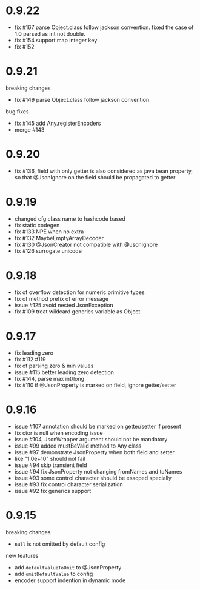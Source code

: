 # 0.9.22

* fix #167 parse Object.class follow jackson convention. fixed the case of 1.0 parsed as int not double.
* fix #154 support map integer key
* fix #152

# 0.9.21

breaking changes

* fix #149 parse Object.class follow jackson convention

bug fixes

* fix #145 add Any.registerEncoders
* merge #143

# 0.9.20

* fix #136, field with only getter is also considered as java bean property, so that @JsonIgnore on the field should be propagated to getter 

# 0.9.19
* changed cfg class name to hashcode based
* fix static codegen
* fix #133 NPE when no extra
* fix #132 MaybeEmptyArrayDecoder
* fix #130 @JsonCreator not compatible with @JsonIgnore
* fix #126 surrogate unicode

# 0.9.18
* fix of overflow detection for numeric primitive types
* fix of method prefix of error message
* issue #125 avoid nested JsonException
* fix #109 treat wildcard generics variable as Object

# 0.9.17
* fix leading zero
* fix #112 #119
* fix of parsing zero & min values
* issue #115 better leading zero detection
* fix #144, parse max int/long
* fix #110 if @JsonProperty is marked on field, ignore getter/setter

# 0.9.16

* issue #107 annotation should be marked on getter/setter if present
* fix ctor is null when encoding issue
* issue #104, JsonWrapper argument should not be mandatory
* issue #99 added mustBeValid method to Any class
* issue #97 demonstrate JsonProperty when both field and setter
* like "1.0e+10" should not fail
* issue #94 skip transient field
* issue #94 fix JsonProperty not changing fromNames and toNames
* issue #93 some control character should be esacped specially
* issue #93 fix control character serialization
* issue #92 fix generics support

# 0.9.15

breaking changes

* `null` is not omitted by default config

new features

* add `defaultValueToOmit` to @JsonProperty
* add `omitDefaultValue` to config
* encoder support indention in dynamic mode